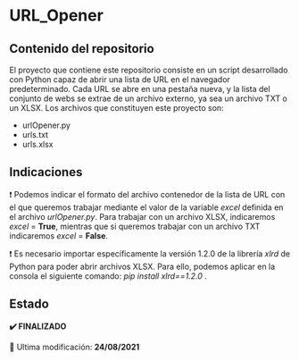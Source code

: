 <h1>URL_Opener</h1>
<h2>Contenido del repositorio</h2>
<p>El proyecto que contiene este repositorio consiste en un script desarrollado con Python capaz de abrir una lista de URL en el navegador predeterminado. Cada URL se abre en una pestaña nueva, y la lista del conjunto de webs se extrae de un archivo externo, ya sea un archivo TXT o un XLSX. Los archivos que constituyen este proyecto son:</p>
<ul>
<li>urlOpener.py</li>
<li>urls.txt</li>
<li>urls.xlsx</li>
</ul>
<h2>Indicaciones</h2>
<p>❗ Podemos indicar el formato del archivo contenedor de la lista de URL con el que queremos trabajar mediante el valor de la variable <i>excel</i> definida en el archivo <i>urlOpener.py</i>. Para trabajar con un archivo XLSX, indicaremos <i>excel</i> = <strong>True</strong>, mientras que si queremos trabajar con un archivo TXT indicaremos <i>excel</i> = <strong>False</strong>.</p>
<p>❗ Es necesario importar específicamente la versión 1.2.0 de la librería <i>xlrd</i> de Python para poder abrir archivos XLSX. Para ello, podemos aplicar en la consola el siguiente comando: <i>pip install xlrd==1.2.0</i> .</p>
<h2>Estado</h2>
<p><strong>✔️ FINALIZADO</strong></p>
<p>📅 Ultima modificación: <strong>24/08/2021</strong></p>

